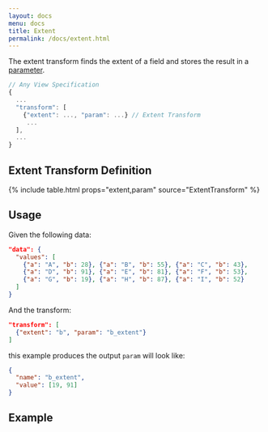 ```yaml
---
layout: docs
menu: docs
title: Extent
permalink: /docs/extent.html
---
```


The extent transform finds the extent of a field and stores the result in a [parameter]({{site.baseurl}}/docs/parameter.html).

```js
// Any View Specification
{
  ...
  "transform": [
    {"extent": ..., "param": ...} // Extent Transform
     ...
  ],
  ...
}
```

## Extent Transform Definition

{% include table.html props="extent,param" source="ExtentTransform" %}

## Usage

Given the following data:

```json
"data": {
  "values": [
    {"a": "A", "b": 28}, {"a": "B", "b": 55}, {"a": "C", "b": 43},
    {"a": "D", "b": 91}, {"a": "E", "b": 81}, {"a": "F", "b": 53},
    {"a": "G", "b": 19}, {"a": "H", "b": 87}, {"a": "I", "b": 52}
  ]
}
```

And the transform:

```json
"transform": [
  {"extent": "b", "param": "b_extent"}
]
```

this example produces the output `param` will look like:

```json
{
  "name": "b_extent",
  "value": [19, 91]
}
```

## Example

<div class="vl-example" data-name="bar_simple_extent"></div>
